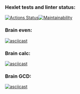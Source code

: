 ### Hexlet tests and linter status:
[![Actions Status](https://github.com/Jickx/python-project-lvl1/workflows/hexlet-check/badge.svg)](https://github.com/Jickx/python-project-lvl1/actions)[![Maintainability](https://api.codeclimate.com/v1/badges/d89213c3aa50faecfc39/maintainability)](https://codeclimate.com/github/Jickx/python-project-lvl1/maintainability)

### Brain even:
[![asciicast](https://asciinema.org/a/FsAISluGAIdmBoFuIm01PNy8x.svg)](https://asciinema.org/a/FsAISluGAIdmBoFuIm01PNy8x)

### Brain calc:
[![asciicast](https://asciinema.org/a/vPMW1LWbLXNlGBk8WRDCozlR9.svg)](https://asciinema.org/a/vPMW1LWbLXNlGBk8WRDCozlR9)

### Brain GCD:
[![asciicast](https://asciinema.org/a/OpIjHjAFqpOSJTTI8Xn3jm3wz.svg)](https://asciinema.org/a/OpIjHjAFqpOSJTTI8Xn3jm3wz)
